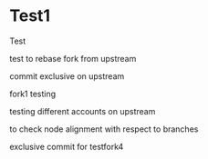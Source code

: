 # Test1
Test

test to rebase fork from upstream

commit exclusive on upstream

fork1 testing 

testing different accounts on upstream


to check node alignment with respect to branches

exclusive commit for testfork4
